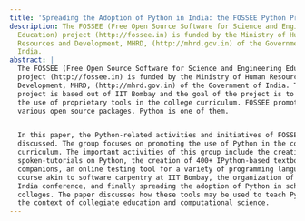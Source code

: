 ```yaml
---
title: 'Spreading the Adoption of Python in India: the FOSSEE Python Project'
description: The FOSSEE (Free Open Source Software for Science and Engineering
  Education) project (http://fossee.in) is funded by the Ministry of Human
  Resources and Development, MHRD, (http://mhrd.gov.in) of the Government of
  India.
abstract: |
  The FOSSEE (Free Open Source Software for Science and Engineering Education)
  project (http://fossee.in) is funded by the Ministry of Human Resources and
  Development, MHRD, (http://mhrd.gov.in) of the Government of India. The FOSSEE
  project is based out of IIT Bombay and the goal of the project is to eliminate
  the use of proprietary tools in the college curriculum. FOSSEE promotes
  various open source packages. Python is one of them.


  In this paper, the Python-related activities and initiatives of FOSSEE are
  discussed. The group focuses on promoting the use of Python in the college
  curriculum. The important activities of this group include the creation of
  spoken-tutorials on Python, the creation of 400+ IPython-based textbook
  companions, an online testing tool for a variety of programming languages, a
  course akin to software carpentry at IIT Bombay, the organization of the SciPy
  India conference, and finally spreading the adoption of Python in schools and
  colleges. The paper discusses how these tools may be used to teach Python in
  the context of collegiate education and computational science.
---
```

